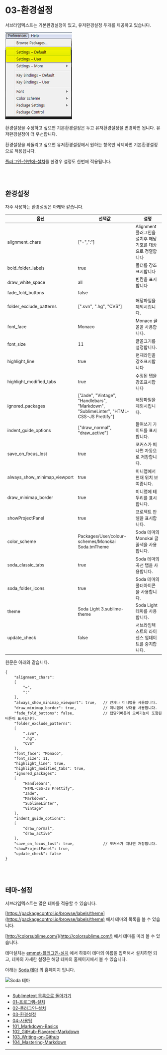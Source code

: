 # 03-환경설정

서브라임텍스트는 기본환경설정이 있고, 유저환경설정 두개를 제공하고 있습니다.

![환경설정](../images/demun-037.jpg)

환경설정을 수정하고 싶으면 기본환경설정은 두고 유저환경설정을 변경하면 됩니다. 유저환경설정이 더 우선합니다.

환경설정을 되돌리고 싶으면 유저환경설정에서 원하는 항목만 삭제하면 기본환경설정으로 적용됩니다.

[플러그인-한번에-설치](docs/02-플러그인-설치.md#플러그인-한번에-설치)를 한경우 설정도 한번에 적용됩니다.




<br><br>


## 환경설정

자주 사용하는 환경설정은 아래와 같습니다.

| 옵션 | 선택값 | 설명 |
|------|--------|------|
| alignment_chars | ["=",":"] | Alignment 플러그인을 설치후 해당기호를 대상으로 정렬합니다 |
| bold_folder_labels | true | 폴더를 강조표시합니다 |
| draw_white_space | all | 빈칸을 표시합니다 |
| fade_fold_buttons | false |
| folder_exclude_patterns | [".svn", ".hg", "CVS"] | 해당파일을 제외시킵니다. |
| font_face | Monaco | Monaco 글꼴을 사용합니다. |
| font_size | 11 | 글꼴크기를 설정합니다. |
| highlight_line | true | 현재라인을 강조표시합니다 |
| highlight_modified_tabs | true | 수정된 탭을 강조표시합니다 |
| ignored_packages | ["Jade", "Vintage", "Handlebars", "Markdown", "SublimeLinter", "HTML-CSS-JS Prettify"] | 해당파일을 제외시킵니다. |
| indent_guide_options | ["draw_normal", "draw_active"] | 들여쓰기 가이드를 표시합니다. |
| save_on_focus_lost | true | 포커스가 떠나면 자동으로 저장합니다.
| always_show_minimap_viewport | true | 미니맵에서 현재 위치 보여줍니다.
| draw_minimap_border | true | 미니맵에 테두리를 표시합니다.
| showProjectPanel | true | 프로젝트 판넬을 표시합니다.
| color_scheme | Packages/User/colour-schemes/Monokai Soda.tmTheme | Soda 테마의 Monokai 글꼴색을 사용합니다. |
| soda_classic_tabs | true | Soda 테마의 곡선 탭을 사용합니다. |
| soda_folder_icons | true | Soda 테마의 폴더아이콘을 사용합니다. |
| theme | Soda Light 3.sublime-theme | Soda Light 테마를 사용합니다.
| update_check | false | 서브라임텍스트의 라이센스 업데이트를 중지합니다.

원문은 아래와 같습니다.

```
{
	"alignment_chars":
	[
		"=",
		":"
	],
	"always_show_minimap_viewport": true,	// 언제나 미니맵을 사용합니다.
	"draw_minimap_border": true, 			// 미니맵에 보더를 사용합니다.
	"fade_fold_buttons": false,				// 탭닫기버튼에 오버기능이 포함된 버튼이 표시됩니다.
	"folder_exclude_patterns":
	[
		".svn",
		".hg",
		"CVS"
	],
	"font_face": "Monaco",
	"font_size": 11,
	"highlight_line": true,
	"highlight_modified_tabs": true,
	"ignored_packages":
	[
		"Handlebars",
		"HTML-CSS-JS Prettify",
		"Jade",
		"Markdown",
		"SublimeLinter",
		"Vintage"
	],
	"indent_guide_options":
	[
		"draw_normal",
		"draw_active"
	],
	"save_on_focus_lost": true,				// 포커스가 떠나면 저장합니다.
	"showProjectPanel": true,
	"update_check": false
}
```


<br><br>


## 테마-설정

서브라임텍스트는 많은 테마를 적용할 수 있습니다.

[https://packagecontrol.io/browse/labels/theme](https://packagecontrol.io/browse/labels/theme) 에서 테마의 목록을 볼 수 있습니다.

[http://colorsublime.com/](http://colorsublime.com/) 에서 테마를 미리 볼 수 있습니다.


테마설치는 [emmet-플러그인-설치](docs/02-플러그인-설치.md#emmet-플러그인-설치) 에서 하듯이 테마의 이름을 입력해서 설치하면 되고, 테마의 자세한 설정은 해당 테마의 홈페이지에서 볼 수 있습니다.

아래는 [Soda 테마](http://buymeasoda.github.io/soda-theme/) 의 홈페이지 입니다.

![Soda 테마](https://packagecontrol.io/readmes/img/47e19b997a2b138784f7a67fca66056e61744299.png)

----

* [Sublimetext 목록으로 돌아가기](../README.md)
* [01-프로그램-설치](01-프로그램-설치.md)
* [02-플러그인-설치](02-플러그인-설치.md)
* [03-환경설정](03-환경설정.md)
* [04-사용팁](04-사용팁.md)
* [101_Markdown-Basics](101_Markdown-Basics.md)
* [102_GitHub-Flavored-Markdown](102_Github-Flavored-Markdown.md)
* [103_Writing-on-Github](103_Writing-on-Github.md)
* [104_Mastering-Markdown](104_Mastering-Markdown.md)

----

